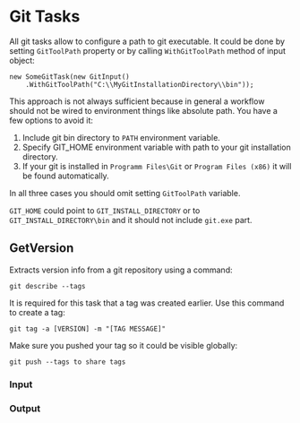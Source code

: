 ﻿# Git Tasks #

All git tasks allow to configure a path to git executable.
It could be done by setting `GitToolPath` property or by calling `WithGitToolPath` method of input object:

    new SomeGitTask(new GitInput()
		.WithGitToolPath("C:\\MyGitInstallationDirectory\\bin"));

This approach is not always sufficient because in general a workflow should not be wired to environment things like absolute path.
You have a few options to avoid it:

1. Include git bin directory to `PATH` environment variable.
2. Specify GIT_HOME environment variable with path to your git installation directory.
3. If your git is installed in `Programm Files\Git` or `Program Files (x86)` it will be found automatically.

In all three cases you should omit setting `GitToolPath` variable.

<div class='alert'>
	<code>GIT_HOME</code> could point to <code>GIT_INSTALL_DIRECTORY</code> or to <code>GIT_INSTALL_DIRECTORY\bin</code> and it should not include <code>git.exe</code> part.
</div>

## GetVersion ##

Extracts version info from a git repository using a command:

    git describe --tags

It is required for this task that a tag was created earlier. Use this command to create a tag:

    git tag -a [VERSION] -m "[TAG MESSAGE]"

Make sure you pushed your tag so it could be visible globally:
    
	git push --tags to share tags
    
### Input ###

### Output ###